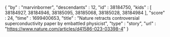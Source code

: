 {
  "by" : "marvinborner",
  "descendants" : 12,
  "id" : 38184750,
  "kids" : [ 38184927, 38184946, 38185095, 38185068, 38185028, 38184984 ],
  "score" : 24,
  "time" : 1699400653,
  "title" : "Nature retracts controversial superconductivity paper by embattled physicist",
  "type" : "story",
  "url" : "https://www.nature.com/articles/d41586-023-03398-4"
}
